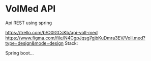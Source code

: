 # VolMed API

Api REST using spring


https://trello.com/b/O0lGCsKb/api-voll-med
https://www.figma.com/file/N4CgpJqsg7gjbKuDmra3EV/Voll.med?type=design&mode=design
Stack: 

Spring boot...